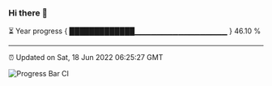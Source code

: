 ### Hi there 👋

⏳ Year progress { █████████████▁▁▁▁▁▁▁▁▁▁▁▁▁▁▁▁▁ } 46.10 %

---

⏰ Updated on Sat, 18 Jun 2022 06:25:27 GMT

![Progress Bar CI](https://github.com/ZhaoGui/ZhaoGui/workflows/Progress%20Bar%20CI/badge.svg)
